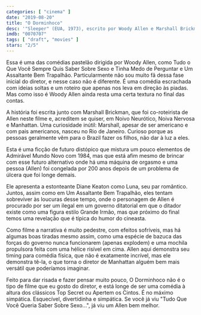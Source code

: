 ```yaml
---
categories: [ "cinema" ]
date: "2019-08-20"
title: "O Dorminhoco"
desc: '"Sleeper" (EUA, 1973), escrito por Woody Allen e Marshall Brickman, dirigido por Woody Allen, com Woody Allen, Diane Keaton e John Beck.'
imdb: "0070707"
tags: [ "draft", "movies" ]
stars: "2/5"
---
```

Essa é uma das comédias pastelão dirigida por Woody Allen, como Tudo o Que Você Sempre Quis Saber Sobre Sexo e Tinha Medo de Perguntar e Um Assaltante Bem Trapalhão. Particularmente não sou muito fã dessa fase inicial do diretor, e nesse caso não é diferente. É uma comédia escrachada com ideias soltas e um roteiro que apenas nos leva em direção às piadas. Mas como isso é Woody Allen ainda resta uma certa textura no final das contas.

A história foi escrita junto com Marshall Brickman, que foi co-roteirista de Allen neste filme e, acreditem se quiser, em Noivo Neurótico, Noiva Nervosa e Manhattan. Uma curiosidade inútil: Marshall, apesar de ser americano e com pais americanos, nasceu no Rio de Janeiro. Curioso porque as pessoas geralmente vêm para o Brazil fazer os filhos, não dar à luz a eles.

Esta é uma ficção de futuro distópico que mistura um pouco elementos de Admirável Mundo Novo com 1984, mas que está afim mesmo de brincar com esse futuro alternativo onde há uma máquina de orgasmo e uma pessoa (Allen) foi congelada por 200 anos depois de um problema de úlcera que foi longe demais.

Ele apresenta a estonteante Diane Keaton como Luna, seu par romântico. Juntos, assim como em Um Assaltante Bem Trapalhão, eles tentam sobreviver às loucuras desse tempo, onde o personagem de Allen é procurado por ser um ilegal em um governo ditatorial em que o ditador existe como uma figura estilo Grande Irmão, mas que próximo do final temos uma revelação que é típica do humor do cineasta.

Como filme a narrativa é muito pedestre, com efeitos sofríveis, mas há algumas boas tiradas mesmo assim, como uma espécie de bazuca das forças do governo nunca funcionarem (apenas explodem) e uma mochila propulsora feita com uma hélice risível em cima. Allen aqui demonstra seu timing para comédia física, que não é exatamente incrível, mas ele demonstra tê-la, o que torna o diretor de Manhattan alguém bem mais versátil que poderíamos imaginar.

Feito para dar risada e fazer pensar muito pouco, O Dorminhoco não é o tipo de filme que eu gosto do diretor, e está longe de ser uma comédia à altura dos clássicos Top Secret ou Apertem os Cintos. É no máximo simpática. Esquecível, divertidinha e simpática. Se você já viu "Tudo Que Você Queria Saber Sobre Sexo...", já viu um Allen bem melhor.
